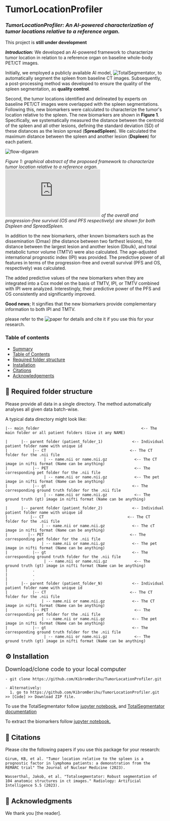 # TumorLocationProfiler


### *TumorLocationProfiler: An AI-powered characterization of tumor locations relative to a reference organ.*

  This project is **still under development**

***Introduction:***
We developed an AI-powered framework to characterize tumor location in relation to a reference organ on baseline whole-body PET/CT images.
<!-- Briefly, first, we used a publicly available AI model called ![TotalSegmentator](https://github.com/wasserth/TotalSegmentator), to automatically segment the spleen from baseline CT images.
A post-processing was developed to ensure the quality of the spleen segmentation.-->

Initially, we employed a publicly available AI model, ![TotalSegmentator](https://github.com/wasserth/TotalSegmentator), to automatically segment the spleen from baseline CT images. 
Subsequently, a post-processing method was developed to ensure the quality of the spleen segmentation, as **quality control**.


Second, the tumor locations identified and delineated by experts on baseline PET/CT images were overlapped with the spleen segmentations. Following this, new biomarkers were calculated to characterize the tumor's location relative to the spleen. 
The new biomarkers are shown in **Figure 1**. Specifically, we systematically measured the distance between the centroid of the spleen and all other lesions, defining the standard deviation (SD) of these distances as
the lesion spread (**SpreadSpleen**). We calculated the maximum distance between the spleen and another lesion (**Dspleen**) for each patient.

![flow-digaram](https://github.com/KibromBerihu/TumorLocationProfiler/blob/main/images/graphical-abstract.png)

*Figure 1: graphical abstract of the proposed framework to characterize tumor location relative to a reference organ. ![Kaplan-Meier survival analysis](https://lifelines.readthedocs.io/en/latest/Survival%20analysis%20with%20lifelines.html) of the overall and progression-free survival (OS and PFS respectively) are shown for both Dspleen and SpreadSpleen.*


In addition to the new biomarkers, other known biomarkers such as the dissemination (Dmax) (the distance between two farthest lesions), the distance between the largest lesion and another lesion (Dbulk), and total metabolic tumor volume (TMTV) were also calculated.
The age-adjusted international prognostic index (IPI) was provided. The predictive power of all features in terms of the progression-free and overall survival (PFS and OS, respectively) was calculated.

The added predictive values of the new biomarkers when they are integrated into a Cox model on the basis of TMTV, IPI, or TMTV combined with IPI were analyzed. Interestingly, their predictive power of the PFS and OS consistently and significantly improved.

**Good news**; It signifies that the new biomarkers provide complementary information to both IPI and TMTV.


please refer to the ![paper](https://hal.science/hal-04305558/document) for details and cite it if you use this for your research. 

### Table of contents  
- [Summary](#introduction)
- [Table of Contents](#table-of-contents)
- [ Required folder structure](#-required-folder-structure)
- [Installation](#installation)
- [Citations](#-citations)
- [Acknowledgements](#-acknowledgments)



## 📁 Required folder structure
Please provide all data in a single directory. The method automatically analyses all given data batch-wise. 

A typical data directory might look like:

    |-- main_folder                                             <-- The main folder or all patient folders (Give it any NAME)

    |      |-- parent folder (patient_folder_1)             <-- Individual patient folder name with unique id
    |           |-- CT                                     <-- The CT folder for the .nii file
                     | -- name.nii or name.nii.gz            <-- The CT image in nifti format (Name can be anything)
    |           |-- PET                                      <-- The corresponding pet folder for the .nii file  
                     | -- name.nii or name.nii.gz            <-- The pet image in nifti format (Name can be anything)
    |           |-- gt                                      <-- The corresponding ground truth folder for the .nii file  
                     | -- name.nii or name.nii.gz            <-- The ground truth (gt) image in nifti format (Name can be anything)
                     
    |      |-- parent folder (patient_folder_2)             <-- Individual patient folder name with unique id
    |          |-- CT                                     <-- The CT folder for the .nii file
                    | -- name.nii or name.nii.gz            <-- The cT image in nifti format (Name can be anything)
    |         |-- PET                                      <-- The corresponding pet folder for the .nii file  
                    | -- name.nii or name.nii.gz            <-- The pet image in nifti format (Name can be anything)
    |           |-- gt                                      <-- The corresponding ground truth folder for the .nii file  
                     | -- name.nii or name.nii.gz            <-- The ground truth (gt) image in nifti format (Name can be anything)                                         
    |           .
    |           .
    |           .
    |      |-- parent folder (patient_folder_N)             <-- Individual patient folder name with unique id
    |           |-- CT                                     <-- The CT folder for the .nii file
                    | -- name.nii or name.nii.gz            <-- The CT image in nifti format (Name can be anything)
    |           |-- PET                                      <-- The corresponding pet folder for the .nii file  
                    | -- name.nii or name.nii.gz            <-- The pet image in nifti format (Name can be anything)
    |           |-- gt                                      <-- The corresponding ground truth folder for the .nii file  
                     | -- name.nii or name.nii.gz            <-- The ground truth (gt) image in nifti format (Name can be anything)                    
                    
## ⚙️  Installation <a name="installation"> </a>
  

<font size='4'> Download/clone code to your local computer </font> 


    - git clone https://github.com/KibromBerihu/TumorLocationProfiler.git
   
    - Alternatively:
      1. go to https://github.com/KibromBerihu/TumorLocationProfiler.git >> [Code] >> Download ZIP file.
      
               
To use the TotalSegmentator follow [jupyter notebook.](./totalsegmentator/TotalSegmentator.ipynb) and [TotalSegmentator documentation](https://github.com/wasserth/TotalSegmentator)

To extract the biomarkers follow [jupyter notebook.](./features_extractor/spleen_based_features_extraction.ipynb)

## 📖 Citations 
Please cite the following papers if you use this package for your research:
```
Girum, KB, et al. "Tumor location relative to the spleen is a prognostic factor in lymphoma patients: a demonstration from the REMARC trial" The Journal of Nuclear Medicine (2023).

Wasserthal, Jakob, et al. "Totalsegmentator: Robust segmentation of 104 anatomic structures in ct images." Radiology: Artificial Intelligence 5.5 (2023).
```

## 🙏 Acknowledgments
We thank you [the reader].  
